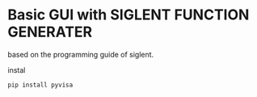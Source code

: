 # Basic GUI with SIGLENT FUNCTION GENERATER

based on the programming guide of siglent. 

instal 
```
pip install pyvisa
```
